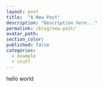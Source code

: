 ```yaml
---
layout: post
title:  "A New Post"
description: "Description here..."
permalink: /blog/new-post/
avatar_path: 
section_color:
published: false
categories:
  - example
  - stuff
---
```


hello world

